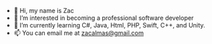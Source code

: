 - 👋 Hi, my name is Zac
- 👀 I’m interested in becoming a professional software developer
- 🌱 I’m currently learning C#, Java, Html, PHP, Swift, C++, and Unity.
- 📫 You can email me at zacalmas@gmail.com

<!---
ThatGhostToast/ThatGhostToast is a ✨ special ✨ repository because its `README.md` (this file) appears on your GitHub profile.
You can click the Preview link to take a look at your changes.
--->
